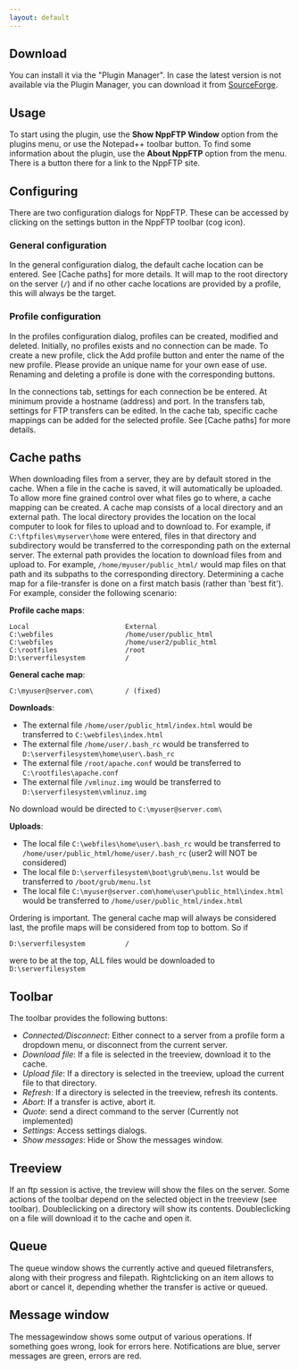 ```yaml
---
layout: default
---
```


## Download

You can install it via the "Plugin Manager". In case the latest version is not available via the Plugin Manager, you can download it from [SourceForge](http://sourceforge.net/projects/nppftp/files/latest/download).

## Usage

To start using the plugin, use the **Show NppFTP Window** option from the plugins menu, or use the Notepad++ toolbar button. To find some information about the plugin, use the **About NppFTP** option from the menu. There is a button there for a link to the NppFTP site.

## Configuring
There are two configuration dialogs for NppFTP. These can be accessed by clicking on the settings button in the NppFTP toolbar (cog icon).

### General configuration
In the general configuration dialog, the default cache location can be entered. See [Cache paths] for more details. It will map to the root directory on the server (`/`) and if no other cache locations are provided by a profile, this will always be the target.

### Profile configuration
In the profiles configuration dialog, profiles can be created, modified and deleted. Initially, no profiles exists and no connection can be made. To create a new profile, click the Add profile button and enter the name of the new profile. Please provide an unique name for your own ease of use. Renaming and deleting a profile is done with the corresponding buttons.

In the connections tab, settings for each connection be be entered. At minimum provide a hostname (address) and port. In the transfers tab, settings for FTP transfers can be edited. In the cache tab, specific cache mappings can be added for the selected profile. See [Cache paths] for more details.

## Cache paths
When downloading files from a server, they are by default stored in the cache. When a file in the cache is saved, it will automatically be uploaded. To allow more fine grained control over what files go to where, a cache mapping can be created. A cache map consists of a local directory and an external path. The local directory provides the location on the local computer to look for files to upload and to download to. For example, if `C:\ftpfiles\myserver\home` were entered, files in that directory and subdirectory would be transferred to the corresponding path on the external server. The external path provides the location to download files from and upload to. For example, `/home/myuser/public_html/` would map files on that path and its subpaths to the corresponding directory. Determining a cache map for a file-transfer is done on a first match basis (rather than 'best fit'). For example, consider the following scenario:

**Profile cache maps**:
```
Local                        External
C:\webfiles                  /home/user/public_html
C:\webfiles                  /home/user2/public_html
C:\rootfiles                 /root
D:\serverfilesystem          /
```

**General cache map**:
```
C:\myuser@server.com\        / (fixed)
```

**Downloads**:

* The external file `/home/user/public_html/index.html` would be transferred to `C:\webfiles\index.html`
* The external file `/home/user/.bash_rc` would be transferred to `D:\serverfilesystem\home\user\.bash_rc`
* The external file `/root/apache.conf` would be transferred to `C:\rootfiles\apache.conf`
* The external file `/vmlinuz.img` would be transferred to `D:\serverfilesystem\vmlinuz.img`

No download would be directed to `C:\myuser@server.com\`

**Uploads**:

* The local file `C:\webfiles\home\user\.bash_rc` would be transferred to `/home/user/public_html/home/user/.bash_rc` (user2 will NOT be considered)
* The local file `D:\serverfilesystem\boot\grub\menu.lst` would be transferred to `/boot/grub/menu.lst`
* The local file `C:\myuser@server.com\home\user\public_html\index.html` would be transferred to `/home/user/public_html/index.html`

Ordering is important. The general cache map will always be considered last, the profile maps will be considered from top to bottom. So if
```
D:\serverfilesystem          /
```
were to be at the top, ALL files would be downloaded to `D:\serverfilesystem`

## Toolbar

The toolbar provides the following buttons:

* _Connected/Disconnect_: Either connect to a server from a profile form a dropdown menu, or disconnect from the current server.
* _Download file_: If a file is selected in the treeview, download it to the cache.
* _Upload file_: If a directory is selected in the treeview, upload the current file to that directory.
* _Refresh_: If a directory is selected in the treeview, refresh its contents.
* _Abort_: If a transfer is active, abort it.
* _Quote_: send a direct command to the server (Currently not implemented)
* _Settings_: Access settings dialogs.
* _Show messages_: Hide or Show the messages window.

## Treeview
If an ftp session is active, the treview will show the files on the server. Some actions of the toolbar depend on the selected object in the treeview (see toolbar). Doubleclicking on a directory will show its contents. Doubleclicking on a file will download it to the cache and open it.

## Queue

The queue window shows the currently active and queued filetransfers, along with their progress and filepath. Rightclicking on an item allows to abort or cancel it, depending whether the transfer is active or queued.

## Message window
The messagewindow shows some output of various operations. If something goes wrong, look for errors here. Notifications are blue, server messages are green, errors are red.
